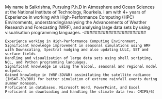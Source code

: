  My name is Saikrishna, Pursuing P.h.D in Atmosphere and Ocean Sciences at the National Institute of Technology, Rourkela. I am with 4+ years of Experience in working with High-Performance Computing (HPC) Environments, understanding/analysing the Advancements of Weather Research and Forecasting (WRF), and analysing large data sets by using visualisation programming languages. 
  -#######################

    Experience working in High-Performance Computing Environment,
    Significant knowledge improvement in seasonal simulations using WRF with Downscaling, Spectral nudging and also updating LULC, SST and surface fields
    Handling and visualisation of large data sets using shell scripting, NCL, and Python programming languages.
    Significant knowledge in using the Global, seasonal and regional model outputs. 
    Gained knowledge in (WRF-3DVAR) assimilating the satellite radiance (INSAT-3D/3DR) for better simulation of extreme rainfall events during summer monsoon. 
    Proficient in databases, Microsoft Word, PowerPoint, and Excel
    Proficient in downloading and handling the climate data (ex: CMIP5/6)
